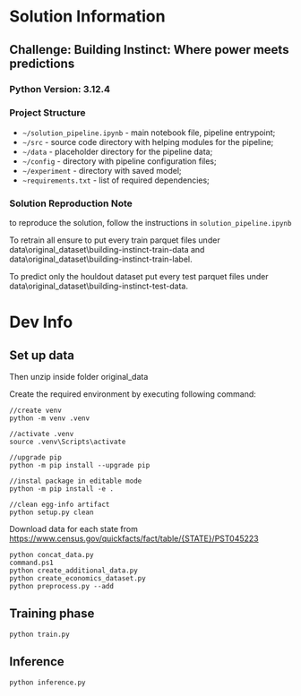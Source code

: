 # Solution Information
## Challenge: Building Instinct: Where power meets predictions

### Python Version: 3.12.4

### Project Structure 

* ```~/solution_pipeline.ipynb``` - main notebook file, pipeline entrypoint;
* ```~/src``` - source code directory with helping modules for the pipeline;
* ```~/data``` - placeholder directory for the pipeline data;
* ```~/config``` - directory with pipeline configuration files;
* ```~/experiment``` - directory with saved model;
* ```~requirements.txt``` - list of required dependencies;

### Solution Reproduction Note
to  reproduce the solution, follow the instructions in ```solution_pipeline.ipynb```

To retrain all ensure to put every train parquet files under data\original_dataset\building-instinct-train-data and 
data\original_dataset\building-instinct-train-label.

To predict only the houldout dataset put every test parquet files under data\original_dataset\building-instinct-test-data.

# Dev Info

## Set up data

Then unzip inside folder original_data

Create the required environment by executing following command:
```
//create venv
python -m venv .venv

//activate .venv
source .venv\Scripts\activate

//upgrade pip
python -m pip install --upgrade pip

//instal package in editable mode
python -m pip install -e .

//clean egg-info artifact
python setup.py clean
```

Download data for each state from https://www.census.gov/quickfacts/fact/table/{STATE}/PST045223
```
python concat_data.py
command.ps1
python create_additional_data.py
python create_economics_dataset.py
python preprocess.py --add
```

## Training phase

```
python train.py
```

## Inference
```
python inference.py
```